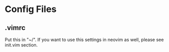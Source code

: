 # Config Files

## .vimrc
  Put this in "~/". If you want to use this settings in neovim as well, please see init.vim section.

